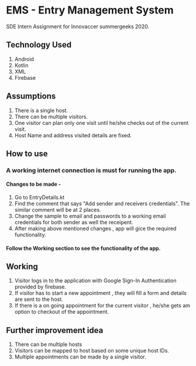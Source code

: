 # EMS - Entry Management System
SDE Intern Assignment for Innovaccer summergeeks 2020. 

## Technology Used
1. Android
2. Kotlin
3. XML
4. Firebase

## Assumptions
1. There is a single host.
2. There can be multiple visitors.
2. One visitor can plan only one visit until he/she checks out of the current visit.
3. Host Name and address visited details are fixed.

## How to use

### A working internet connection is must for running the app.

#### Changes to be made - 
1. Go to EntryDetails.kt  
2. Find the comment that says "Add sender and receivers credentials". The similar comment will be at 2 places.
3. Change the sample to email and passwords to a working email credentials for both sender as well the receipent.
4. After making above mentioned changes , app will gice the required functionality.

#### Follow the Working section to see the functionality of the app.


## Working
1. Visitor logs in to the application with Google Sign-In Authentication provided by firebase.
2. If visitor has to start a new appointment , they will fill a form and details are sent to the host.
3. If there is a on going appointment for the current visitor , he/she gets am option to checkout of the appointment.

## Further improvement idea
1. There can be multiple hosts
2. Visitors can be mapped to host based on some unique host IDs.
3. Multiple appointments can be made by a single visitor.
